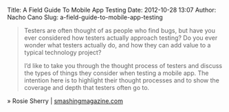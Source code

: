 Title: A Field Guide To Mobile App Testing
Date: 2012-10-28 13:07
Author: Nacho Cano
Slug: a-field-guide-to-mobile-app-testing

> Testers are often thought of as people who find bugs, but have you
> ever considered how testers actually approach testing? Do you ever
> wonder what testers actually do, and how they can add value to a
> typical technology project?
>
> I’d like to take you through the thought process of testers and
> discuss the types of things they consider when testing a mobile app.
> The intention here is to highlight their thought processes and to show
> the coverage and depth that testers often go to.

» Rosie Sherry | [smashingmagazine.com][]

  [smashingmagazine.com]: http://mobile.smashingmagazine.com/2012/10/22/a-guide-to-mobile-app-testing/
    "A Field Guide To Mobile App Testing"
